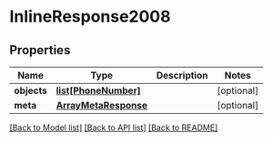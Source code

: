 # InlineResponse2008

## Properties
Name | Type | Description | Notes
------------ | ------------- | ------------- | -------------
**objects** | [**list[PhoneNumber]**](PhoneNumber.md) |  | [optional] 
**meta** | [**ArrayMetaResponse**](ArrayMetaResponse.md) |  | [optional] 

[[Back to Model list]](../README.md#documentation-for-models) [[Back to API list]](../README.md#documentation-for-api-endpoints) [[Back to README]](../README.md)


